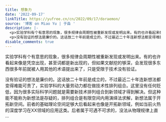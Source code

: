 ```yaml
---
title: 想象力
date: '2022-09-17'
linkTitle: https://yufree.cn/cn/2022/09/17/doraemon/
source: '博客 on Miao Yu | 于淼 '
description: |-
  <p>实验学科有个有意思的现象，很多规律会周期性被重新发现或发明出来。有的也许看起来像是凭空出现，甚至词都是新出现的，但如果文献挖的够深，会发现很多东西很多年前就被人用其他的术语提出来了，只是受限于技术没有验证。</p>
  <p>没有验证的想法是廉价的。这话放二十年前是成立的，不过最近二十年连新想法都变得难能可贵了，实验学科的大量劳动力都在做技术性排列组合。这里没有任何贬低，因为很多实际科学问题就是需要新技术排列组合到新领域才得到解决。但这种能不能称为新想法是存疑的，排列组合是有限空间内用演绎法求解，新想法属于开拓新空间。前者的基础理论空间足够大后看起来也像是开拓新领域，例如当前火热的深度学习在XX领域的应用这类。后者属于可遇不可求的，没法从物理规律上直 ...
disable_comments: true
---
```

<p>实验学科有个有意思的现象，很多规律会周期性被重新发现或发明出来。有的也许看起来像是凭空出现，甚至词都是新出现的，但如果文献挖的够深，会发现很多东西很多年前就被人用其他的术语提出来了，只是受限于技术没有验证。</p>
<p>没有验证的想法是廉价的。这话放二十年前是成立的，不过最近二十年连新想法都变得难能可贵了，实验学科的大量劳动力都在做技术性排列组合。这里没有任何贬低，因为很多实际科学问题就是需要新技术排列组合到新领域才得到解决。但这种能不能称为新想法是存疑的，排列组合是有限空间内用演绎法求解，新想法属于开拓新空间。前者的基础理论空间足够大后看起来也像是开拓新领域，例如当前火热的深度学习在XX领域的应用这类。后者属于可遇不可求的，没法从物理规律上直 ...